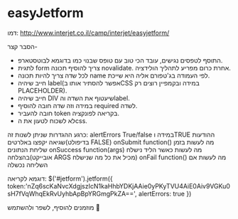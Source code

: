 # easyJetform
                                                                              
דמו:
http://www.interjet.co.il/camp/interjet/easyjetform/

הסבר קצר-
-	התוסף לטפסים נגישים, עובד הכי טוב עם טופס שבנוי כמו בדוגמא לבוטסטארפ.
-	לתגית form צריך להוסיף תכונה novalidate. אחרת כרום מפריע לתהליך הולידציה.
-	לכל שדה צריך להיות תכונה name לפי העמודה בג'טפורם אליה היא שייכת.
-	חייב שיהיה label(אפשר להסתיר אותו בCSS במידה ובקמפיין רוצים רק PLACEHOLDER).
-	חייב שיהיה DIV שיעטוף את השדה והlabel.
-	במידה וזה שדה חובה להוסיף required לשדה.
-	חובה להעביר token בקריאה לפונקציה.
-	לא לשכוח לטעון את הcss.

כרגע ההגדרות שניתן לשנות זה:
alertErrors	True/false	במידה וTRUE ההודעות שגיאה יקפצו באלרטים(בדיפולט FALSE)
onSubmit	function()	מה לעשות בזמן שליחת הנתונים
onSuccess	function(args)	מה לעשות כאשר הליד נישלח בהצלחה(אובייקט ARGS מכיל את כל מה שנישלח)
onFail	function()	מה לעשות אם השליחה נכשלה

דוגמא לקריאה:
$('#jetform').jetform({
token:'nZq6scKaNvcXdgjszIcN1kaHhbYDKjAAie0yPKyTVU4AiE0Aiv9VGKu0sH7fVqWhqEkRvUyhbApBpYRGmgPkZA==',
alertErrors: true
})


מוזמנים להוסיף, לשפר ולהשתמש  
